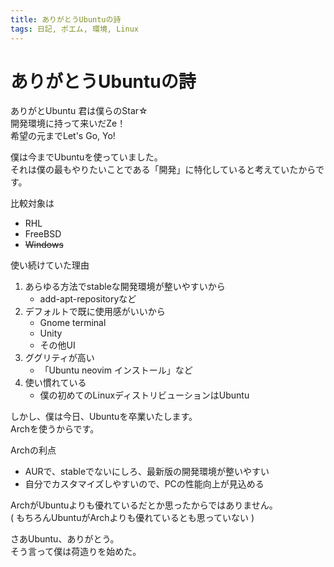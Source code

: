 ```yaml
---
title: ありがとうUbuntuの詩
tags: 日記, ポエム, 環境, Linux
---
```

# ありがとうUbuntuの詩

ありがとUbuntu 君は僕らのStar☆  
開発環境に持って来いだZe！  
希望の元までLet's Go, Yo!


僕は今までUbuntuを使っていました。  
それは僕の最もやりたいことである「開発」に特化していると考えていたからです。

比較対象は
- RHL
- FreeBSD
- ~~Windows~~

使い続けていた理由
1. あらゆる方法でstableな開発環境が整いやすいから
    - add-apt-repositoryなど
2. デフォルトで既に使用感がいいから
    - Gnome terminal
    - Unity
    - その他UI
3. ググリティが高い
    - 「Ubuntu neovim インストール」など
4. 使い慣れている
    - 僕の初めてのLinuxディストリビューションはUbuntu


しかし、僕は今日、Ubuntuを卒業いたします。  
Archを使うからです。

Archの利点
- AURで、stableでないにしろ、最新版の開発環境が整いやすい
- 自分でカスタマイズしやすいので、PCの性能向上が見込める


ArchがUbuntuよりも優れているだとか思ったからではありません。  
( もちろんUbuntuがArchよりも優れているとも思っていない )

さあUbuntu、ありがとう。  
そう言って僕は荷造りを始めた。
